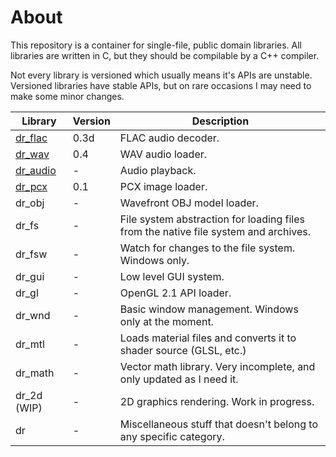 # About
This repository is a container for single-file, public domain libraries. All libraries are
written in C, but they should be compilable by a C++ compiler.

Not every library is versioned which usually means it's APIs are unstable. Versioned libraries
have stable APIs, but on rare occasions I may need to make some minor changes.

Library                                         | Version | Description
----------------------------------------------- | ------- | -----------
[dr_flac](dr_flac.h)                            | 0.3d    | FLAC audio decoder.
[dr_wav](dr_wav.h)                              | 0.4     | WAV audio loader.
[dr_audio](dr_audio.h)                          | -       | Audio playback.
[dr_pcx](dr_pcx.h)                              | 0.1     | PCX image loader.
dr_obj                                          | -       | Wavefront OBJ model loader.
dr_fs                                           | -       | File system abstraction for loading files from the native file system and archives.
dr_fsw                                          | -       | Watch for changes to the file system. Windows only.
dr_gui                                          | -       | Low level GUI system.
dr_gl                                           | -       | OpenGL 2.1 API loader.
dr_wnd                                          | -       | Basic window management. Windows only at the moment.
dr_mtl                                          | -       | Loads material files and converts it to shader source (GLSL, etc.)
dr_math                                         | -       | Vector math library. Very incomplete, and only updated as I need it.
dr_2d (WIP)                                     | -       | 2D graphics rendering. Work in progress.
dr                                              | -       | Miscellaneous stuff that doesn't belong to any specific category.
